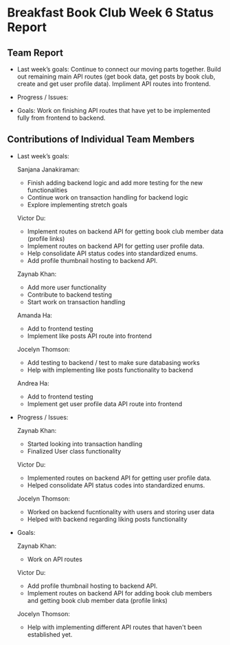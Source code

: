 # Breakfast Book Club Week 6 Status Report
## Team Report
- Last week’s goals: Continue to connect our moving parts together. Build out remaining main API routes (get book data, get posts by book club, create and get user profile data). Impliment API routes into frontend.

- Progress / Issues:

- Goals: Work on finishing API routes that have yet to be implemented fully from frontend to backend. 

## Contributions of Individual Team Members
- Last week’s goals:
  
  Sanjana Janakiraman:
  - Finish adding backend logic and add more testing for the new functionalities
  - Continue work on transaction handling for backend logic
  - Explore implementing stretch goals

  Victor Du:
  - Implement routes on backend API for getting book club member data (profile links)
  - Implement routes on backend API for getting user profile data.
  - Help consolidate API status codes into standardized enums.
  - Add profile thumbnail hosting to backend API.

  Zaynab Khan:
  - Add more user functionality
  - Contribute to backend testing
  - Start work on transaction handling

  Amanda Ha:
  - Add to frontend testing
  - Implement like posts API route into frontend 

  Jocelyn Thomson:
  - Add testing to backend / test to make sure databasing works 
  - Help with implementing like posts functionality to backend

  Andrea Ha:
  - Add to frontend testing
  - Implement get user profile data API route into frontend

- Progress / Issues:

  Zaynab Khan:
  - Started looking into transaction handling
  - Finalized User class functionality

  Victor Du:
  - Implemented routes on backend API for getting user profile data.
  - Helped consolidate API status codes into standardized enums.

  Jocelyn Thomson:
  - Worked on backend fucntionality with users and storing user data
  - Helped with backend regarding liking posts functionality
  

- Goals:

  Zaynab Khan:
  - Work on API routes

  Victor Du:
  - Add profile thumbnail hosting to backend API.
  - Implement routes on backend API for adding book club members and getting book club member data (profile links)

  Jocelyn Thomson:
  - Help with implementing different API routes that haven't been established yet.
